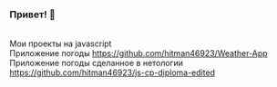 ### Привет! 👋

<br>Мои проекты на javascript</br>
Приложение погоды https://github.com/hitman46923/Weather-App
Приложение погоды сделанное в нетологии https://github.com/hitman46923/js-cp-diploma-edited

